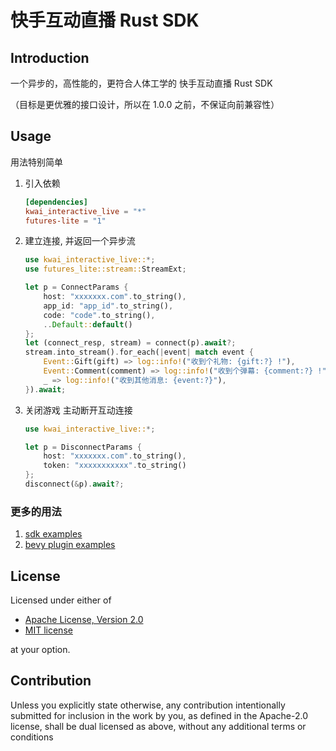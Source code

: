 # 快手互动直播 Rust SDK

## Introduction

一个异步的，高性能的，更符合人体工学的 快手互动直播 Rust SDK

（目标是更优雅的接口设计，所以在 1.0.0 之前，不保证向前兼容性）

## Usage

用法特别简单

1. 引入依赖

   ```toml
   [dependencies]
   kwai_interactive_live = "*"
   futures-lite = "1"
   ```

1. 建立连接, 并返回一个异步流

   ```rust
   use kwai_interactive_live::*;
   use futures_lite::stream::StreamExt;

   let p = ConnectParams {
       host: "xxxxxxx.com".to_string(),
       app_id: "app_id".to_string(),
       code: "code".to_string(),
       ..Default::default()
   };
   let (connect_resp, stream) = connect(p).await?;
   stream.into_stream().for_each(|event| match event {
       Event::Gift(gift) => log::info!("收到个礼物: {gift:?} !"),
       Event::Comment(comment) => log::info!("收到个弹幕: {comment:?} !"),
       _ => log::info!("收到其他消息: {event:?}"),
   }).await;
   ```

1. 关闭游戏 主动断开互动连接

   ```rust
   use kwai_interactive_live::*;

   let p = DisconnectParams {
       host: "xxxxxxx.com".to_string(),
       token: "xxxxxxxxxxx".to_string()
   };
   disconnect(&p).await?;
   ```

### 更多的用法

1. [sdk examples](https://github.com/liangyongrui/kwai-interactive-live-rust/blob/main/examples/main.rs)
1. [bevy plugin examples](https://github.com/liangyongrui/kwai-interactive-live-rust/blob/main/crates/bevy_kwai_interactive_live/examples)

## License

Licensed under either of

- [Apache License, Version 2.0](LICENSE-APACHE)
- [MIT license](LICENSE-MIT)

at your option.

## Contribution

Unless you explicitly state otherwise, any contribution intentionally submitted
for inclusion in the work by you, as defined in the Apache-2.0 license, shall be
dual licensed as above, without any additional terms or conditions
